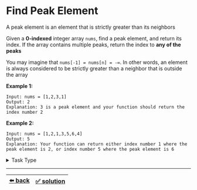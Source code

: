 # Find Peak Element

A peak element is an element that is strictly greater than its neighbors

Given a __0-indexed__ integer array `nums`, find a peak element, and return its index. If the array contains multiple peaks, return the index to __any of the peaks__

You may imagine that `nums[-1] = nums[n] = -∞`. In other words, an element is always considered to be strictly greater than a neighbor that is outside the array

__Example 1:__

```
Input: nums = [1,2,3,1]
Output: 2
Explanation: 3 is a peak element and your function should return the index number 2
```

__Example 2:__

```
Input: nums = [1,2,1,3,5,6,4]
Output: 5
Explanation: Your function can return either index number 1 where the peak element is 2, or index number 5 where the peak element is 6
```

<details>

<summary>Task Type</summary>

- __`One Pointer One Array`__
  <details>

  <summary><i><b><code>Iterate an array</code></b></i></summary>

    The Approach is simply that we iterate an array using one pointer. Per itatation we do something with the element of the array knowing its value and its index and so on

    __Note:__ "pointer" is when we save number to a variable like `i` and use `i` as an index of the array to get values of the array and increment or decrement `i` per iteration, the `i` variable is thus called a _pointer_

    __Note:__ just to be clear, "iteration" is the code that runs inside the braces of the for-loop or while-loop (each time the same code is run but with different values of the variable `i` (pointer) for example starting at 0 and ending with the index of the last element of the array)

    __Note:__ just to be clear, when we say "iterate an array" it means go over all the elements of the array (for example in the for-loop)

    In order to solve this particular task we need to compare the element the pointer is at to its neighbors

  </details>

</details>

---

| [:arrow_left: back](../README.md) | [:white_check_mark: solution](./solution.js) |
| :---: | :---: |
